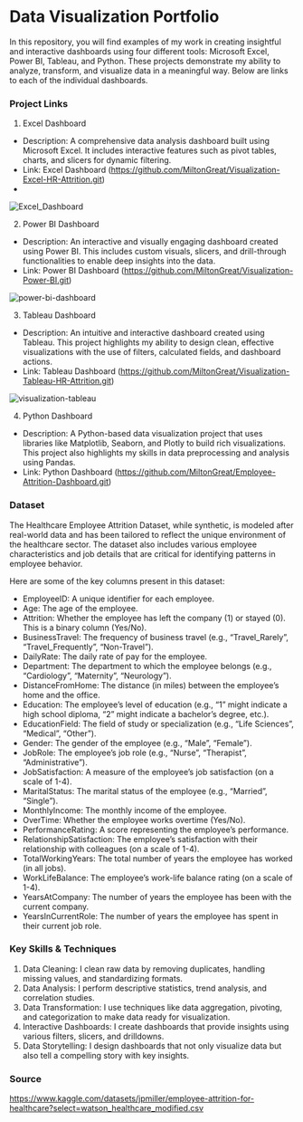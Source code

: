 # Data Visualization Portfolio

In this repository, you will find examples of my work in creating insightful and interactive dashboards using four different tools: Microsoft Excel, Power BI, Tableau, and Python. These projects demonstrate my ability to analyze, transform, and visualize data in a meaningful way. Below are links to each of the individual dashboards.

### Project Links

1. Excel Dashboard
- Description: A comprehensive data analysis dashboard built using Microsoft Excel. It includes interactive features such as pivot tables, charts, and slicers for dynamic filtering.
- Link: Excel Dashboard (https://github.com/MiltonGreat/Visualization-Excel-HR-Attrition.git)
- 
![Excel_Dashboard](https://github.com/user-attachments/assets/c0c5015e-990c-4676-988d-12c371b81e19)

2. Power BI Dashboard
- Description: An interactive and visually engaging dashboard created using Power BI. This includes custom visuals, slicers, and drill-through functionalities to enable deep insights into the data.
- Link: Power BI Dashboard (https://github.com/MiltonGreat/Visualization-Power-BI.git)
  
![power-bi-dashboard](https://github.com/user-attachments/assets/93ba6311-95e5-49cc-b99a-3bf1669a2070)


3. Tableau Dashboard
- Description: An intuitive and interactive dashboard created using Tableau. This project highlights my ability to design clean, effective visualizations with the use of filters, calculated fields, and dashboard actions.
- Link: Tableau Dashboard (https://github.com/MiltonGreat/Visualization-Tableau-HR-Attrition.git)
  
![visualization-tableau](https://github.com/user-attachments/assets/ad8f707a-fdd4-4b5d-aae4-6617a5ad06dd)

4. Python Dashboard
- Description: A Python-based data visualization project that uses libraries like Matplotlib, Seaborn, and Plotly to build rich visualizations. This project also highlights my skills in data preprocessing and analysis using Pandas.
- Link: Python Dashboard (https://github.com/MiltonGreat/Employee-Attrition-Dashboard.git)

### Dataset

The Healthcare Employee Attrition Dataset, while synthetic, is modeled after real-world data and has been tailored to reflect the unique environment of the healthcare sector. The dataset also includes various employee characteristics and job details that are critical for identifying patterns in employee behavior.

Here are some of the key columns present in this dataset:

- EmployeeID: A unique identifier for each employee.
- Age: The age of the employee.
- Attrition: Whether the employee has left the company (1) or stayed (0). This is a binary column (Yes/No).
- BusinessTravel: The frequency of business travel (e.g., “Travel_Rarely”, “Travel_Frequently”, “Non-Travel”).
- DailyRate: The daily rate of pay for the employee.
- Department: The department to which the employee belongs (e.g., “Cardiology”, “Maternity”, “Neurology”).
- DistanceFromHome: The distance (in miles) between the employee’s home and the office.
- Education: The employee’s level of education (e.g., “1” might indicate a high school diploma, “2” might indicate a bachelor’s degree, etc.).
- EducationField: The field of study or specialization (e.g., “Life Sciences”, “Medical”, “Other”).
- Gender: The gender of the employee (e.g., “Male”, “Female”).
- JobRole: The employee’s job role (e.g., “Nurse”, “Therapist”, “Administrative”).
- JobSatisfaction: A measure of the employee’s job satisfaction (on a scale of 1-4).
- MaritalStatus: The marital status of the employee (e.g., “Married”, “Single”).
- MonthlyIncome: The monthly income of the employee.
- OverTime: Whether the employee works overtime (Yes/No).
- PerformanceRating: A score representing the employee’s performance.
- RelationshipSatisfaction: The employee’s satisfaction with their relationship with colleagues (on a scale of 1-4).
- TotalWorkingYears: The total number of years the employee has worked (in all jobs).
- WorkLifeBalance: The employee’s work-life balance rating (on a scale of 1-4).
- YearsAtCompany: The number of years the employee has been with the current company.
- YearsInCurrentRole: The number of years the employee has spent in their current job role.

### Key Skills & Techniques

1. Data Cleaning: I clean raw data by removing duplicates, handling missing values, and standardizing formats.
2. Data Analysis: I perform descriptive statistics, trend analysis, and correlation studies.
3. Data Transformation: I use techniques like data aggregation, pivoting, and categorization to make data ready for visualization.
4. Interactive Dashboards: I create dashboards that provide insights using various filters, slicers, and drilldowns.
5. Data Storytelling: I design dashboards that not only visualize data but also tell a compelling story with key insights.

### Source

https://www.kaggle.com/datasets/jpmiller/employee-attrition-for-healthcare?select=watson_healthcare_modified.csv
